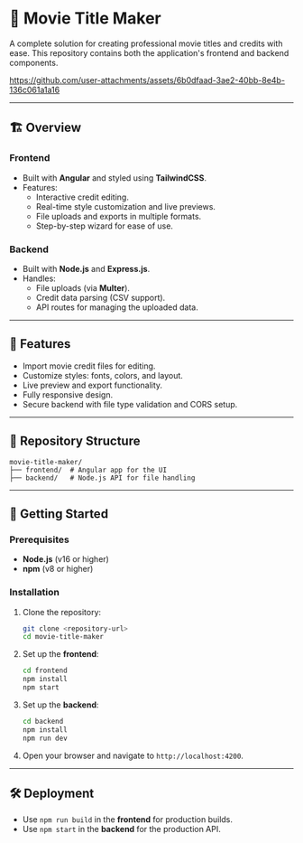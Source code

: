 # 🎥 Movie Title Maker

A complete solution for creating professional movie titles and credits with ease. This repository contains both the application's frontend and backend components.



https://github.com/user-attachments/assets/6b0dfaad-3ae2-40bb-8e4b-136c061a1a16



---

## 🏗️ Overview

### Frontend

- Built with **Angular** and styled using **TailwindCSS**.
- Features:
  - Interactive credit editing.
  - Real-time style customization and live previews.
  - File uploads and exports in multiple formats.
  - Step-by-step wizard for ease of use.

### Backend

- Built with **Node.js** and **Express.js**.
- Handles:
  - File uploads (via **Multer**).
  - Credit data parsing (CSV support).
  - API routes for managing the uploaded data.

---

## 🚀 Features

- Import movie credit files for editing.
- Customize styles: fonts, colors, and layout.
- Live preview and export functionality.
- Fully responsive design.
- Secure backend with file type validation and CORS setup.

---

## 📂 Repository Structure

```plaintext
movie-title-maker/
├── frontend/  # Angular app for the UI
├── backend/   # Node.js API for file handling
```

---

## 🚦 Getting Started

### Prerequisites

- **Node.js** (v16 or higher)  
- **npm** (v8 or higher)  

### Installation

1. Clone the repository:

   ```bash
   git clone <repository-url>
   cd movie-title-maker
   ```

2. Set up the **frontend**:

   ```bash
   cd frontend
   npm install
   npm start
   ```

3. Set up the **backend**:

   ```bash
   cd backend
   npm install
   npm run dev
   ```

4. Open your browser and navigate to `http://localhost:4200`.

---

## 🛠️ Deployment

- Use `npm run build` in the **frontend** for production builds.  
- Use `npm start` in the **backend** for the production API.

